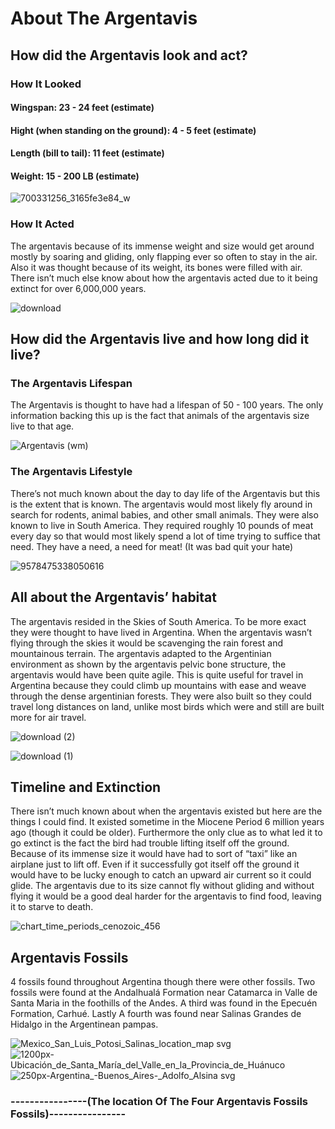 # About The Argentavis

## How did the Argentavis look and act?

### How It Looked

#### Wingspan: 23 - 24 feet (estimate)
#### Hight (when standing on the ground): 4 - 5 feet (estimate)
#### Length (bill to tail): 11 feet (estimate)
#### Weight: 15 - 200 LB (estimate)

![700331256_3165fe3e84_w](https://user-images.githubusercontent.com/82337435/114318570-9435c800-9adb-11eb-9549-5cd7fa67e161.jpg)

### How It Acted

The argentavis because of its immense weight and size would get around mostly 
by soaring and gliding, only flapping ever so often to stay in the air. 
Also it was thought because of its weight, its bones were filled with air. There isn’t much else know about how the argentavis acted due to it being extinct for over 
6,000,000 years.

![download](https://user-images.githubusercontent.com/82337435/114318578-9ef05d00-9adb-11eb-824c-940dd5f32b95.jpeg)

## How did the Argentavis live and how long did it live?

### The Argentavis Lifespan

The Argentavis is thought to have had a lifespan of 50 - 100 years. The only information backing 
this up is the fact that animals of the argentavis size live to that age.

![Argentavis (wm)](https://user-images.githubusercontent.com/82337435/114318774-8f254880-9adc-11eb-9b9c-592a96681472.jpg)

### The Argentavis Lifestyle

There’s not much known about the day to day life of the Argentavis but this is the extent that is known.
The argentavis would most likely fly around in search for rodents, animal babies, and other small animals. They were also known to live in South America.
They required roughly 10 pounds of meat every day so that would most likely spend a lot of time trying to suffice that need.
They have a need, a need for meat! (It was bad quit your hate)

![9578475338050616](https://user-images.githubusercontent.com/82337435/114318869-edeac200-9adc-11eb-9e6e-05521c5481ce.jpg)

## All about the Argentavis’ habitat

The argentavis resided in the Skies of South America. To be more exact they were thought to have lived in Argentina.
When the argentavis wasn’t flying through the skies it would be scavenging the rain forest and mountainous terrain.
The argentavis adapted to the Argentinian environment as shown by the argentavis pelvic bone structure, the argentavis would have been quite agile.
This is quite useful for travel in Argentina because they could climb up mountains with ease and weave through the dense argentinian forests.
They were also built so they could travel long distances on land, unlike most birds which were and still are built more for air travel.

![download (2)](https://user-images.githubusercontent.com/82337435/114319134-2343df80-9ade-11eb-88b9-e058b692a54b.jpeg)

![download (1)](https://user-images.githubusercontent.com/82337435/114319046-c5af9300-9add-11eb-9640-8378d5eef0f0.jpeg)

## Timeline and Extinction

There isn’t much known about when the argentavis existed but here are the things I could find.
It existed sometime in the Miocene Period 6 million years ago (though it could be older).
Furthermore the only clue as to what led it to go extinct is the fact the bird had trouble lifting itself off the ground.
Because of its immense size it would have had to sort of “taxi” like an airplane just to lift off.
Even if it successfully got itself off the ground it would have to be lucky enough to catch an upward air current so it could glide.
The argentavis due to its size cannot fly without gliding and without flying it would be a good deal harder for the argentavis to find food,
leaving it to starve to death.

![chart_time_periods_cenozoic_456](https://user-images.githubusercontent.com/82337435/114319327-f643fc80-9ade-11eb-8b35-cdd3f0dae277.gif)

## Argentavis Fossils

 4 fossils found throughout Argentina though there were other fossils.
 Two fossils were found at the Andalhualá Formation near Catamarca in Valle de Santa Maria in the foothills of the Andes.
 A third was found in the Epecuén Formation, Carhué. Lastly  A fourth was found near Salinas Grandes de Hidalgo in the Argentinean pampas.
 
 ![Mexico_San_Luis_Potosi_Salinas_location_map svg](https://user-images.githubusercontent.com/82337435/114319606-25a73900-9ae0-11eb-8ed7-43a0c3851ec3.jpg) ![1200px-Ubicación_de_Santa_María_del_Valle_en_la_Provincia_de_Huánuco](https://user-images.githubusercontent.com/82337435/114319627-3c4d9000-9ae0-11eb-9f01-5f890d9a2afd.jpg)
![250px-Argentina_-_Buenos_Aires_-_Adolfo_Alsina svg](https://user-images.githubusercontent.com/82337435/114319660-6010d600-9ae0-11eb-8f3d-bfac6b02cb48.png)
### ----------------(The location Of The Four Argentavis Fossils Fossils)----------------
